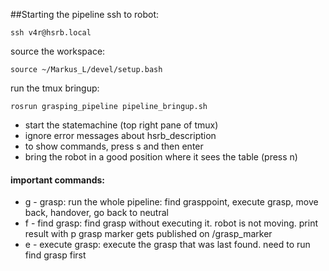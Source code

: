 ##Starting the pipeline
ssh to robot:
```
ssh v4r@hsrb.local
```
source the workspace:
```
source ~/Markus_L/devel/setup.bash
```
run the tmux bringup:
```
rosrun grasping_pipeline pipeline_bringup.sh
```
 - start the statemachine (top right pane of tmux)
 - ignore error messages about hsrb_description
 - to show commands, press s and then enter
 - bring the robot in a good position where it sees the table (press n)

#### important commands:
 -  g - grasp: run the whole pipeline: find grasppoint, execute grasp, move back, handover, go 		back to neutral
 -  f - find grasp: find grasp without executing it. robot is not moving. print result with p
		     grasp marker gets published on /grasp_marker
 -  e - execute grasp: execute the grasp that was last found. need to run find grasp first
